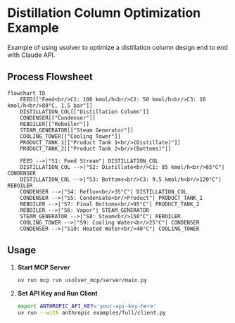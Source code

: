 # Distillation Column Optimization Example

Example of using usolver to optimize a distillation column design end to end with Claude API.

## Process Flowsheet

```mermaid
flowchart TD
    FEED[["Feed<br/>C1: 100 kmol/h<br/>C2: 50 kmol/h<br/>C3: 10 kmol/h<br/>80°C, 1.5 bar"]]
    DISTILLATION_COL[["Distillation Column"]]
    CONDENSER[["Condenser"]]
    REBOILER[["Reboiler"]]
    STEAM_GENERATOR[["Steam Generator"]]
    COOLING_TOWER[["Cooling Tower"]]
    PRODUCT_TANK_1[["Product Tank 1<br/>(Distillate)"]]
    PRODUCT_TANK_2[["Product Tank 2<br/>(Bottoms)"]]

    FEED -->|"S1: Feed Stream"| DISTILLATION_COL
    DISTILLATION_COL -->|"S2: Distillate<br/>C1: 85 kmol/h<br/>65°C"| CONDENSER
    DISTILLATION_COL -->|"S3: Bottoms<br/>C3: 9.5 kmol/h<br/>120°C"| REBOILER
    CONDENSER -->|"S4: Reflux<br/>35°C"| DISTILLATION_COL
    CONDENSER -->|"S5: Condensate<br/>Product"| PRODUCT_TANK_1
    REBOILER -->|"S7: Final Bottoms<br/>95°C"| PRODUCT_TANK_2
    REBOILER -->|"S6: Vapor"| STEAM_GENERATOR
    STEAM_GENERATOR -->|"S8: Steam<br/>150°C"| REBOILER
    COOLING_TOWER -->|"S9: Cooling Water<br/>25°C"| CONDENSER
    CONDENSER -->|"S10: Heated Water<br/>40°C"| COOLING_TOWER
```

## Usage

1. **Start MCP Server**
   ```bash
   uv run mcp run usolver_mcp/server/main.py
   ```

2. **Set API Key and Run Client**
   ```bash
   export ANTHROPIC_API_KEY='your-api-key-here'
   uv run --with anthropic examples/full/client.py
   ``` 